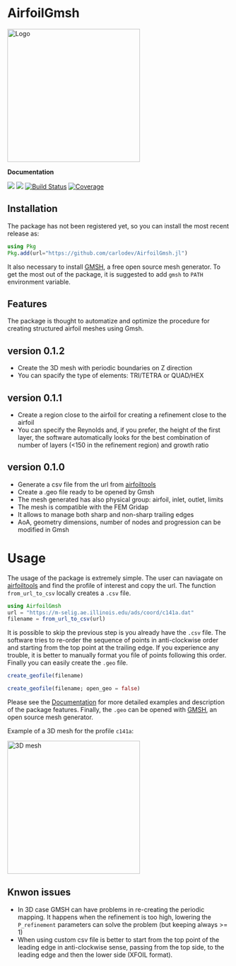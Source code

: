 # AirfoilGmsh

<img src="https://github.com/carlodev/AirfoilGmsh.jl/blob/master/docs/src/assets/AifoilGMSH.png" width="300" title="Logo">


**Documentation**

[![](https://img.shields.io/badge/docs-stable-blue.svg)](https://carlodev.github.io/AirfoilGmsh.jl/)
[![](https://img.shields.io/badge/docs-dev-blue.svg)](https://carlodev.github.io/AirfoilGmsh.jl/)
[![Build Status](https://github.com/carlodev/AirfoilGmsh.jl/actions/workflows/CI.yml/badge.svg?branch=master)](https://github.com/carlodev/AirfoilGmsh.jl/actions/workflows/CI.yml?query=branch%3Amaster)
[![Coverage](https://codecov.io/gh/carlodev/AirfoilGmsh.jl/branch/master/graph/badge.svg)](https://codecov.io/gh/carlodev/AirfoilGmsh.jl)

## Installation
The package has not been registered yet, so you can install the most recent release as:
```julia
using Pkg
Pkg.add(url="https://github.com/carlodev/AirfoilGmsh.jl")
```
It also necessary to install [GMSH](https://gmsh.info/), a free open source mesh generator. To get the most out of the package, it is suggested to add `gmsh` to `PATH` environment variable.

## Features
The package is thought to automatize and optimize the procedure for creating structured airfoil meshes using Gmsh.

## version 0.1.2
- Create the 3D mesh with periodic boundaries on Z direction
- You can spacify the type of elements: TRI/TETRA or QUAD/HEX

## version 0.1.1
- Create a region close to the airfoil for creating a refinement close to the airfoil
- You can specify the Reynolds and, if you prefer, the height of the first layer, the software automatically 
looks for the best combination of number of layers (<150 in the refinement region) and growth ratio

## version 0.1.0
- Generate a csv file from the url from [airfoiltools](http://airfoiltools.com/) 
- Create a .geo file ready to be opened by Gmsh
- The mesh generated has also physical group: airfoil, inlet, outlet, limits
- The mesh is compatible with the FEM Gridap
- It allows to manage both sharp and non-sharp trailing edges
- AoA, geometry dimensions, number of nodes and progression can be modified in Gmsh

# Usage
The usage of the package is extremely simple.
The user can naviagate on [airfoiltools](http://airfoiltools.com/) and find the profile of interest and copy the url.
The function `from_url_to_csv` locally creates a `.csv` file.
```julia
using AirfoilGmsh
url = "https://m-selig.ae.illinois.edu/ads/coord/c141a.dat"
filename = from_url_to_csv(url)
```

It is possible to skip the previous step is you already have the `.csv` file.
The software tries to re-order the sequence of points in anti-clockwise order and starting from the top point at the trailing edge. If you experience any trouble, it is better to manually format you file of points following this order.
Finally you can easily create the `.geo` file.

```julia
create_geofile(filename)

create_geofile(filename; open_geo = false)

```
Please see the [Documentation](https://carlodev.github.io/AirfoilGmsh.jl/) for more detailed examples and description of the package features.
Finally, the `.geo` can be opened with [GMSH](https://gmsh.info/), an open source mesh generator.

Example of a 3D mesh for the profile `c141a`:

<img src="https://github.com/carlodev/AirfoilGmsh.jl/blob/master/docs/src/assets/detail_c141a3D.png" width="300" title="3D mesh">

## Knwon issues
- In 3D case GMSH can have problems in re-creating the periodic mapping. It happens when the refinement is too high, lowering the `P_refinement` parameters can solve the problem (but keeping always >= 1)
- When using custom csv file is better to start from the top point of the leading edge in anti-clockwise sense, passing from the top side, to the leading edge and then the lower side (XFOIL format).

